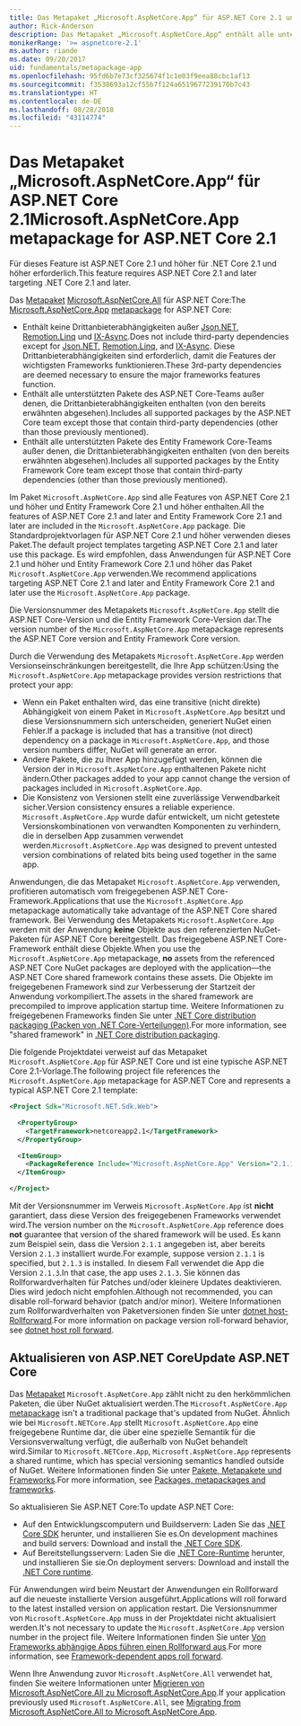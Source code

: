 ```yaml
---
title: Das Metapaket „Microsoft.AspNetCore.App“ für ASP.NET Core 2.1 und höher
author: Rick-Anderson
description: Das Metapaket „Microsoft.AspNetCore.App“ enthält alle unterstützten ASP.NET Core- und Entity Framework Core-Pakete.
monikerRange: '>= aspnetcore-2.1'
ms.author: riande
ms.date: 09/20/2017
uid: fundamentals/metapackage-app
ms.openlocfilehash: 95fd6b7e73cf325674f1c1e03f9eea88cbc1af13
ms.sourcegitcommit: f3538693a12cf55b7f124a6519677239170b7c43
ms.translationtype: HT
ms.contentlocale: de-DE
ms.lasthandoff: 08/28/2018
ms.locfileid: "43114774"
---
```

# <a name="microsoftaspnetcoreapp-metapackage-for-aspnet-core-21"></a><span data-ttu-id="e8235-103">Das Metapaket „Microsoft.AspNetCore.App“ für ASP.NET Core 2.1</span><span class="sxs-lookup"><span data-stu-id="e8235-103">Microsoft.AspNetCore.App metapackage for ASP.NET Core 2.1</span></span>

<span data-ttu-id="e8235-104">Für dieses Feature ist ASP.NET Core 2.1 und höher für .NET Core 2.1 und höher erforderlich.</span><span class="sxs-lookup"><span data-stu-id="e8235-104">This feature requires ASP.NET Core 2.1 and later targeting .NET Core 2.1 and later.</span></span>

<span data-ttu-id="e8235-105">Das [Metapaket](/dotnet/core/packages#metapackages) [Microsoft.AspNetCore.All](https://www.nuget.org/packages/Microsoft.AspNetCore.App) für ASP.NET Core:</span><span class="sxs-lookup"><span data-stu-id="e8235-105">The [Microsoft.AspNetCore.App](https://www.nuget.org/packages/Microsoft.AspNetCore.App) [metapackage](/dotnet/core/packages#metapackages) for ASP.NET Core:</span></span>

* <span data-ttu-id="e8235-106">Enthält keine Drittanbieterabhängigkeiten außer [Json.NET](https://www.nuget.org/packages/Newtonsoft.Json/), [Remotion.Linq](https://www.nuget.org/packages/Remotion.Linq/) und [IX-Async](https://www.nuget.org/packages/System.Interactive.Async/).</span><span class="sxs-lookup"><span data-stu-id="e8235-106">Does not include third-party dependencies except for [Json.NET](https://www.nuget.org/packages/Newtonsoft.Json/), [Remotion.Linq](https://www.nuget.org/packages/Remotion.Linq/), and [IX-Async](https://www.nuget.org/packages/System.Interactive.Async/).</span></span> <span data-ttu-id="e8235-107">Diese Drittanbieterabhängigkeiten sind erforderlich, damit die Features der wichtigsten Frameworks funktionieren.</span><span class="sxs-lookup"><span data-stu-id="e8235-107">These 3rd-party dependencies are deemed necessary to ensure the major frameworks features function.</span></span>
* <span data-ttu-id="e8235-108">Enthält alle unterstützten Pakete des ASP.NET Core-Teams außer denen, die Drittanbieterabhängigkeiten enthalten (von den bereits erwähnten abgesehen).</span><span class="sxs-lookup"><span data-stu-id="e8235-108">Includes all supported packages by the ASP.NET Core team except those that contain third-party dependencies (other than those previously mentioned).</span></span>
* <span data-ttu-id="e8235-109">Enthält alle unterstützten Pakete des Entity Framework Core-Teams außer denen, die Drittanbieterabhängigkeiten enthalten (von den bereits erwähnten abgesehen).</span><span class="sxs-lookup"><span data-stu-id="e8235-109">Includes all supported packages by the Entity Framework Core team except those that contain third-party dependencies (other than those previously mentioned).</span></span>

<span data-ttu-id="e8235-110">Im Paket `Microsoft.AspNetCore.App` sind alle Features von ASP.NET Core 2.1 und höher und Entity Framework Core 2.1 und höher enthalten.</span><span class="sxs-lookup"><span data-stu-id="e8235-110">All the features of ASP.NET Core 2.1 and later and Entity Framework Core 2.1 and later are included in the `Microsoft.AspNetCore.App` package.</span></span> <span data-ttu-id="e8235-111">Die Standardprojektvorlagen für ASP.NET Core 2.1 und höher verwenden dieses Paket.</span><span class="sxs-lookup"><span data-stu-id="e8235-111">The default project templates targeting ASP.NET Core 2.1 and later use this package.</span></span> <span data-ttu-id="e8235-112">Es wird empfohlen, dass Anwendungen für ASP.NET Core 2.1 und höher und Entity Framework Core 2.1 und höher das Paket `Microsoft.AspNetCore.App` verwenden.</span><span class="sxs-lookup"><span data-stu-id="e8235-112">We recommend applications targeting ASP.NET Core 2.1 and later and Entity Framework Core 2.1 and later use the `Microsoft.AspNetCore.App` package.</span></span>

<span data-ttu-id="e8235-113">Die Versionsnummer des Metapakets `Microsoft.AspNetCore.App` stellt die ASP.NET Core-Version und die Entity Framework Core-Version dar.</span><span class="sxs-lookup"><span data-stu-id="e8235-113">The version number of the `Microsoft.AspNetCore.App` metapackage represents the ASP.NET Core version and Entity Framework Core version.</span></span>

<span data-ttu-id="e8235-114">Durch die Verwendung des Metapakets `Microsoft.AspNetCore.App` werden Versionseinschränkungen bereitgestellt, die Ihre App schützen:</span><span class="sxs-lookup"><span data-stu-id="e8235-114">Using the `Microsoft.AspNetCore.App` metapackage provides version restrictions that protect your app:</span></span>

* <span data-ttu-id="e8235-115">Wenn ein Paket enthalten wird, das eine transitive (nicht direkte) Abhängigkeit von einem Paket in `Microsoft.AspNetCore.App` besitzt und diese Versionsnummern sich unterscheiden, generiert NuGet einen Fehler.</span><span class="sxs-lookup"><span data-stu-id="e8235-115">If a package is included that has a transitive (not direct) dependency on a package in `Microsoft.AspNetCore.App`, and those version numbers differ, NuGet will generate an error.</span></span>
* <span data-ttu-id="e8235-116">Andere Pakete, die zu Ihrer App hinzugefügt werden, können die Version der in `Microsoft.AspNetCore.App` enthaltenen Pakete nicht ändern.</span><span class="sxs-lookup"><span data-stu-id="e8235-116">Other packages added to your app cannot change the version of packages included in `Microsoft.AspNetCore.App`.</span></span>
* <span data-ttu-id="e8235-117">Die Konsistenz von Versionen stellt eine zuverlässige Verwendbarkeit sicher.</span><span class="sxs-lookup"><span data-stu-id="e8235-117">Version consistency ensures a reliable experience.</span></span> <span data-ttu-id="e8235-118">`Microsoft.AspNetCore.App` wurde dafür entwickelt, um nicht getestete Versionskombinationen von verwandten Komponenten zu verhindern, die in derselben App zusammen verwendet werden.</span><span class="sxs-lookup"><span data-stu-id="e8235-118">`Microsoft.AspNetCore.App` was designed to prevent untested version combinations of related bits being used together in the same app.</span></span>

<span data-ttu-id="e8235-119">Anwendungen, die das Metapaket `Microsoft.AspNetCore.App` verwenden, profitieren automatisch vom freigegebenen ASP.NET Core-Framework.</span><span class="sxs-lookup"><span data-stu-id="e8235-119">Applications that use the `Microsoft.AspNetCore.App` metapackage automatically take advantage of the ASP.NET Core shared framework.</span></span> <span data-ttu-id="e8235-120">Bei Verwendung des Metapakets `Microsoft.AspNetCore.App` werden mit der Anwendung **keine** Objekte aus den referenzierten NuGet-Paketen für ASP.NET Core bereitgestellt. Das freigegebene ASP.NET Core-Framework enthält diese Objekte.</span><span class="sxs-lookup"><span data-stu-id="e8235-120">When you use the `Microsoft.AspNetCore.App` metapackage, **no** assets from the referenced ASP.NET Core NuGet packages are deployed with the application&mdash;the ASP.NET Core shared framework contains these assets.</span></span> <span data-ttu-id="e8235-121">Die Objekte im freigegebenen Framework sind zur Verbesserung der Startzeit der Anwendung vorkompiliert.</span><span class="sxs-lookup"><span data-stu-id="e8235-121">The assets in the shared framework are precompiled to improve application startup time.</span></span> <span data-ttu-id="e8235-122">Weitere Informationen zu freigegebenen Frameworks finden Sie unter [.NET Core distribution packaging (Packen von .NET Core-Verteilungen)](/dotnet/core/build/distribution-packaging).</span><span class="sxs-lookup"><span data-stu-id="e8235-122">For more information, see "shared framework" in [.NET Core distribution packaging](/dotnet/core/build/distribution-packaging).</span></span>

<span data-ttu-id="e8235-123">Die folgende Projektdatei verweist auf das Metapaket `Microsoft.AspNetCore.App` für ASP.NET Core und ist eine typische ASP.NET Core 2.1-Vorlage.</span><span class="sxs-lookup"><span data-stu-id="e8235-123">The following project file references the `Microsoft.AspNetCore.App` metapackage for ASP.NET Core and represents a typical ASP.NET Core 2.1 template:</span></span>

```xml
<Project Sdk="Microsoft.NET.Sdk.Web">

  <PropertyGroup>
    <TargetFramework>netcoreapp2.1</TargetFramework>
  </PropertyGroup>

  <ItemGroup>
    <PackageReference Include="Microsoft.AspNetCore.App" Version="2.1.1" />
  </ItemGroup>

</Project>
```

<span data-ttu-id="e8235-124">Mit der Versionsnummer im Verweis `Microsoft.AspNetCore.App` ist **nicht** garantiert, dass diese Version des freigegebenen Frameworks verwendet wird.</span><span class="sxs-lookup"><span data-stu-id="e8235-124">The version number on the `Microsoft.AspNetCore.App` reference does **not** guarantee that version of the shared framework will be used.</span></span> <span data-ttu-id="e8235-125">Es kann zum Beispiel sein, dass die Version `2.1.1` angegeben ist, aber bereits Version `2.1.3` installiert wurde.</span><span class="sxs-lookup"><span data-stu-id="e8235-125">For example, suppose version `2.1.1` is specified, but `2.1.3` is installed.</span></span> <span data-ttu-id="e8235-126">In diesem Fall verwendet die App die Version `2.1.3`.</span><span class="sxs-lookup"><span data-stu-id="e8235-126">In that case, the app uses `2.1.3`.</span></span> <span data-ttu-id="e8235-127">Sie können das Rollforwardverhalten für Patches und/oder kleinere Updates deaktivieren. Dies wird jedoch nicht empfohlen.</span><span class="sxs-lookup"><span data-stu-id="e8235-127">Although not recommended, you can disable roll-forward behavior (patch and/or minor).</span></span> <span data-ttu-id="e8235-128">Weitere Informationen zum Rollforwardverhalten von Paketversionen finden Sie unter [dotnet host-Rollforward](https://github.com/dotnet/core-setup/blob/master/Documentation/design-docs/roll-forward-on-no-candidate-fx.md).</span><span class="sxs-lookup"><span data-stu-id="e8235-128">For more information on package version roll-forward behavior, see [dotnet host roll forward](https://github.com/dotnet/core-setup/blob/master/Documentation/design-docs/roll-forward-on-no-candidate-fx.md).</span></span>

## <a name="update-aspnet-core"></a><span data-ttu-id="e8235-129">Aktualisieren von ASP.NET Core</span><span class="sxs-lookup"><span data-stu-id="e8235-129">Update ASP.NET Core</span></span>

<span data-ttu-id="e8235-130">Das [Metapaket](/dotnet/core/packages#metapackages) `Microsoft.AspNetCore.App` zählt nicht zu den herkömmlichen Paketen, die über NuGet aktualisiert werden.</span><span class="sxs-lookup"><span data-stu-id="e8235-130">The `Microsoft.AspNetCore.App` [metapackage](/dotnet/core/packages#metapackages) isn't a traditional package that's updated from NuGet.</span></span> <span data-ttu-id="e8235-131">Ähnlich wie bei `Microsoft.NETCore.App` stellt `Microsoft.AspNetCore.App` eine freigegebene Runtime dar, die über eine spezielle Semantik für die Versionsverwaltung verfügt, die außerhalb von NuGet behandelt wird.</span><span class="sxs-lookup"><span data-stu-id="e8235-131">Similar to `Microsoft.NETCore.App`, `Microsoft.AspNetCore.App` represents a shared runtime, which has special versioning semantics handled outside of NuGet.</span></span> <span data-ttu-id="e8235-132">Weitere Informationen finden Sie unter [Pakete, Metapakete und Frameworks](/dotnet/core/packages).</span><span class="sxs-lookup"><span data-stu-id="e8235-132">For more information, see [Packages, metapackages and frameworks](/dotnet/core/packages).</span></span>

<span data-ttu-id="e8235-133">So aktualisieren Sie ASP.NET Core:</span><span class="sxs-lookup"><span data-stu-id="e8235-133">To update ASP.NET Core:</span></span>

* <span data-ttu-id="e8235-134">Auf den Entwicklungscomputern und Buildservern: Laden Sie das [.NET Core SDK](https://www.microsoft.com/net/download) herunter, und installieren Sie es.</span><span class="sxs-lookup"><span data-stu-id="e8235-134">On development machines and build servers: Download and install the [.NET Core SDK](https://www.microsoft.com/net/download).</span></span>
* <span data-ttu-id="e8235-135">Auf Bereitstellungsservern: Laden Sie die [.NET Core-Runtime](https://www.microsoft.com/net/download) herunter, und installieren Sie sie.</span><span class="sxs-lookup"><span data-stu-id="e8235-135">On deployment servers: Download and install the [.NET Core runtime](https://www.microsoft.com/net/download).</span></span>

 <span data-ttu-id="e8235-136">Für Anwendungen wird beim Neustart der Anwendungen ein Rollforward auf die neueste installierte Version ausgeführt.</span><span class="sxs-lookup"><span data-stu-id="e8235-136">Applications will roll forward to the latest installed version on application restart.</span></span> <span data-ttu-id="e8235-137">Die Versionsnummer von `Microsoft.AspNetCore.App` muss in der Projektdatei nicht aktualisiert werden.</span><span class="sxs-lookup"><span data-stu-id="e8235-137">It's not necessary to update the `Microsoft.AspNetCore.App` version number in the project file.</span></span> <span data-ttu-id="e8235-138">Weitere Informationen finden Sie unter [Von Frameworks abhängige Apps führen einen Rollforward aus](/dotnet/core/versions/selection#framework-dependent-apps-roll-forward).</span><span class="sxs-lookup"><span data-stu-id="e8235-138">For more information, see [Framework-dependent apps roll forward](/dotnet/core/versions/selection#framework-dependent-apps-roll-forward).</span></span>

<span data-ttu-id="e8235-139">Wenn Ihre Anwendung zuvor `Microsoft.AspNetCore.All` verwendet hat, finden Sie weitere Informationen unter [Migrieren von Microsoft.AspNetCore.All zu Microsoft.AspNetCore.App](xref:fundamentals/metapackage#migrate).</span><span class="sxs-lookup"><span data-stu-id="e8235-139">If your application previously used `Microsoft.AspNetCore.All`, see [Migrating from Microsoft.AspNetCore.All to Microsoft.AspNetCore.App](xref:fundamentals/metapackage#migrate).</span></span>
